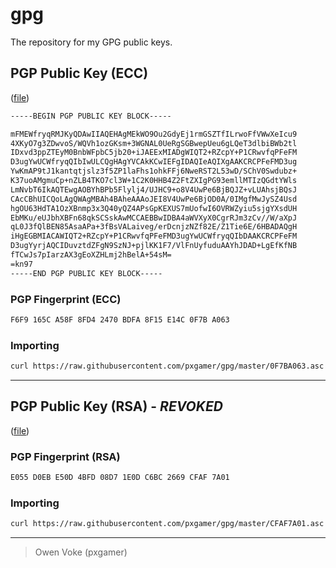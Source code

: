# gpg

The repository for my GPG public keys.

## PGP Public Key (ECC)

([file](https://raw.githubusercontent.com/pxgamer/gpg/master/0F7BA063.asc))

```txt
-----BEGIN PGP PUBLIC KEY BLOCK-----

mFMEWfryqRMJKyQDAwIIAQEHAgMEkWO9Ou2GdyEj1rmGSZTfILrwoFfVWwXeIcu9
4XKyO7g3ZDwvoS/WQVh1ozGKsm+3WGNAL0UeRgSGBwepUeu6gLQeT3dlbiBWb2tl
IDxvd3ppZTEyM0BnbWFpbC5jb20+iJAEExMIADgWIQT2+RZcpY+P1CRwvfqPFeFM
D3ugYwUCWfryqQIbIwULCQgHAgYVCAkKCwIEFgIDAQIeAQIXgAAKCRCPFeFMD3ug
YwKmAP9tJ1kantqtjslz3f5ZP1laFhs1ohkFFj6NweRST2L53wD/SChV0Swdubz+
K37uoAMgmuCp+nZLB4TKO7cl3W+1C2K0HHB4Z2FtZXIgPG93emllMTIzQGdtYWls
LmNvbT6IkAQTEwgAOBYhBPb5Flylj4/UJHC9+o8V4UwPe6BjBQJZ+vLUAhsjBQsJ
CAcCBhUICQoLAgQWAgMBAh4BAheAAAoJEI8V4UwPe6BjOD0A/0IMgfMwJySZ4Usd
hgOU63HdTA1OzXBnmp3x3Q40yQZ4APsGpKEXUS7mUofwI6OVRWZyiu5sjgYXsdUH
EbMKu/eUJbhXBFn68qkSCSskAwMCCAEBBwIDBA4aWVXyX0CgrRJm3zCv//W/aXpJ
qL0J3fQlBEN85AsaAPa+3fBsVALaiveg/erDcnjzNZf82E/Z1Tie6E/6HBADAQgH
iHgEGBMIACAWIQT2+RZcpY+P1CRwvfqPFeFMD3ugYwUCWfryqQIbDAAKCRCPFeFM
D3ugYyrjAQCIDuvztdZFgN9SzNJ+pjlKK1F7/VlFnUyfuduAAYhJDAD+LgEfKfNB
fTCwJs7pIarzAX3gEoXZHLmj2hBelA+54sM=
=kn97
-----END PGP PUBLIC KEY BLOCK-----
```

### PGP Fingerprint (ECC)

```txt
F6F9 165C A58F 8FD4 2470 BDFA 8F15 E14C 0F7B A063
```

### Importing

```sh
curl https://raw.githubusercontent.com/pxgamer/gpg/master/0F7BA063.asc | gpg --import
```

-----------------------

## PGP Public Key (RSA) - _REVOKED_

([file](https://raw.githubusercontent.com/pxgamer/gpg/master/CFAF7A01.asc))

### PGP Fingerprint (RSA)

```txt
E055 D0EB E50D 4BFD 08D7 1E0D C6BC 2669 CFAF 7A01
```

### Importing

```sh
curl https://raw.githubusercontent.com/pxgamer/gpg/master/CFAF7A01.asc | gpg --import
```

-----------------------

> Owen Voke (pxgamer)
